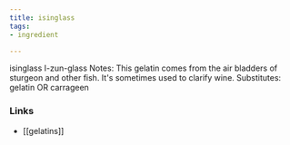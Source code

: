 ```yaml
---
title: isinglass
tags:
- ingredient

---
```

isinglass I-zun-glass Notes: This gelatin comes from the air bladders of sturgeon and other fish. It's sometimes used to clarify wine. Substitutes: gelatin OR carrageen

### Links

* [[gelatins]]
